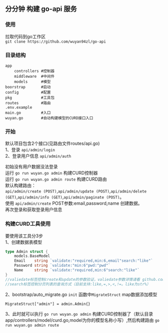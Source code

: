 ## 分分钟 构建 go-api 服务

### 使用
拉取代码到go工作区  
`git clone https://github.com/wuyan94zl/go-api`  

### 目录结构
```
app
    controllers #控制器
    middleware  #中间件
    models      #模型
boorstrap       #启动
config          #配置
pkg             #工具包
routes          #路由
.env.example
main.go         #入口
wuyan.go        #自动构建模型的CURD接口入口
```

### 开始
默认项目包含2个接口(见路由文件routes/api.go)  
1、登录 `api/admin/login`  
2、登录用户信息 `api/admin/auth`  

初始没有用户数据没法登录  
运行 `go run wuyan.go admin` 构建CURD控制器  
运行 `go run wuyan.go admin route` 构建CURD路由  
默认构建路由：  
`api/admin/create (POST)`,`api/admin/update (POST)`,`api/admin/delete (GET)`,`api/admin/info (GET)`,`api/admin/paginate (POST)`。  
使用 `api/admin/create` POST参数:email,password,name 创建数据。  
再次登录和获取登录用户信息

### 构建CURD工具使用
要使用该工具分3步  
1、创建数据表模型
```go
type Admin struct {
	models.BaseModel
	Email    string `validate:"required,min:6,email"search:"like"`
	Password string `validate:"min:6"pwd:"pwd"`
	Name     string `validate:"required,min:6"search:"like"`
}
//valiedate标签控制create和update的参数验证，valiedate参数详情请看 github.com/thedevsaddam/govalidator
//search标签控制分页列表的查询方式（目前支持:like,=,>,<,!=。like为str%）
```  
2、bootstrap/auto_migrate.go `init` 函数中`MigrateStruct` map数据添加模型  
```
MigrateStruct["admin"] = admin.Admin{}
```
3、此时就可以执行 `go run wuyan.go admin` 构建CURD控制器了（默认目录app/controllers/model/curd.go,model为你的模型名称小写）,然后构建路由 `go run wuyan.go admin route`